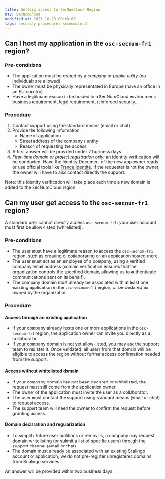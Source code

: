 ```yaml
---
title: Getting access to SecNumCloud Region
nav: SecNumCloud
modified_at: 2025-10-23 00:00:00
tags: security procedures secnumcloud
---
```


## Can I host my application in the `osc-secnum-fr1` region?

### Pre-conditions

- The application must be owned by a *company* or *public entity* (no
  individuals are allowed)
- The owner must be physically representated in Europe (have an office in an EU country)
- Have a legitimate reason to be hosted in a SecNumCloud environment: business
  requirement, legal requirement, reinforced security...

### Procedure

1. Contact support using the standard means (email or chat)
2. Provide the following information
   - Name of application
   - Street address of the company / entity
   - Reason of requesting the access
3. A first answer will be provided under 7 business days
4. _First-time domain or project registration only:_ an identity verification will be conducted.
Have the Identity Document of the new app owner ready or use official tools like [France Identité](https://france-identite.gouv.fr/justificatif/).
If the requester is not the owner, the owner will have to also contact directly the support.

Note: this identity verification will take place each time a new domain is added to the SecNumCloud region.

## Can my user get access to the `osc-secnum-fr1` region?

A standard user cannot directly access `osc-secnum-fr1`: your user account must first be allow-listed (whitelisted).

### Pre-conditions

- The user must have a legitimate reason to access the `osc-secnum-fr1` region, such as creating or collaborating on an application hosted there.
- The user must act as an employee of a company, using a verified company email address (domain verification ensures that the organization controls the specified domain, allowing us to authenticate communications sent on its behalf).
- The company domain must already be associated with at least one existing application in the `osc-secnum-fr1` region, or be declared as owned by the organization.

### Procedure

#### Access through an existing application

- If your company already hosts one or more applications in the `osc-secnum-fr1` region, the application owner can invite you directly as a collaborator.
- If your company domain is not yet allow-listed, you may ask the support team to register it. Once validated, all users from that domain will be eligible to access the region without further access confirmation needed from the support.

#### Access without whitelisted domain

- If your company domain has not been declared or whitelisted, the request must still come from the application owner.
- The owner of the application must invite the user as a collaborator.
- The user must contact the support using standard means (email or chat) to request access.
- The support team will need the owner to confirm the request before granting access.

#### Domain declaration and regularization

- To simplify future user additions or removals, a company may request domain whitelisting (or submit a list of specific users) through the support channel (email or chat).
- The domain must already be associated with an existing Scalingo account or application; we do not pre-register unregistered domains from Scalingo services.

An answer will be provided within two business days.

